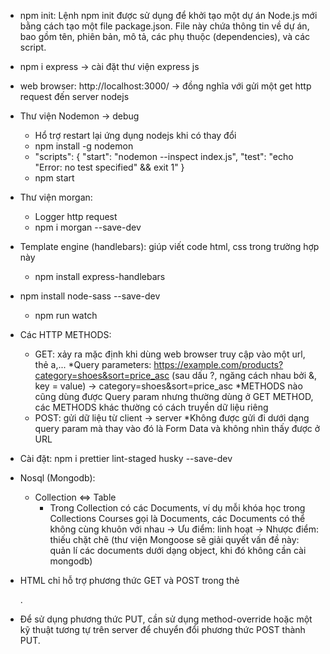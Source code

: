 - npm init: Lệnh npm init được sử dụng để khởi tạo một dự án Node.js mới bằng cách tạo một file package.json. File này chứa thông tin về dự án, bao gồm tên, phiên bản, mô tả, các phụ thuộc (dependencies), và các script.

- npm i express -> cài đặt thư viện express js

- web browser: http://localhost:3000/
  -> đồng nghĩa với gửi một get http request đến server nodejs

- Thư viện Nodemon -> debug
  - Hổ trợ restart lại ứng dụng nodejs khi có thay đổi
  - npm install -g nodemon
  - "scripts": {
    "start": "nodemon --inspect index.js",
    "test": "echo \"Error: no test specified\" && exit 1"
    }
  - npm start

- Thư viện morgan:
  + Logger http request 
  + npm i morgan --save-dev

- Template engine (handlebars): giúp viết code html, css trong trường hợp này
  + npm install express-handlebars

- npm install node-sass --save-dev
  + npm run watch

- Các HTTP METHODS:
  + GET: xảy ra mặc định khi dùng web browser truy cập vào một url, thẻ a,... 
    *Query parameters: https://example.com/products?category=shoes&sort=price_asc (sau dấu ?, ngăng cách nhau bởi &, key = value)
    -> category=shoes&sort=price_asc
    *METHODS nào cũng dùng được Query param nhưng thường dùng ở GET METHOD, các METHODS khác thường có cách truyền dữ liệu riêng
  + POST: gửi dữ liệu từ client -> server
    *Không được gửi đi dưới dạng query param mà thay vào đó là Form Data và không nhìn thấy được ở URL

- Cài đặt: npm i prettier lint-staged husky --save-dev
- Nosql (Mongodb):
  + Collection <=> Table
    * Trong Collection có các Documents, ví dụ mỗi khóa học trong Collections Courses gọi là Documents, các Documents có thể không cùng khuôn với nhau
    -> Ưu điểm: linh hoạt
    -> Nhược điểm: thiếu chặt chẽ (thư viện Mongoose sẽ giải quyết vấn đề này: quản lí các documents dưới dạng object, khi đó không cần cài mongodb)
- HTML chỉ hỗ trợ phương thức GET và POST trong thẻ <form>.
- Để sử dụng phương thức PUT, cần sử dụng method-override hoặc một kỹ thuật tương tự trên server để chuyển đổi phương thức POST thành PUT.
